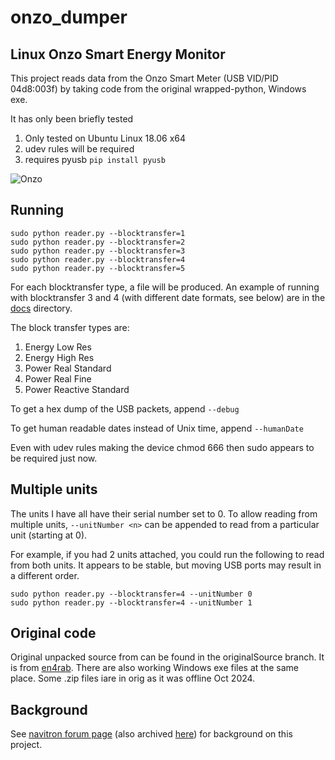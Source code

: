 # onzo_dumper

## Linux Onzo Smart Energy Monitor

This project reads data from the Onzo Smart Meter (USB VID/PID 04d8:003f) by taking code from
the original wrapped-python, Windows exe.

It has only been briefly tested

1. Only tested on Ubuntu Linux 18.06 x64
2. udev rules will be required
3. requires pyusb ```pip install pyusb```

![Onzo](https://github.com/bruce33/onzo_dumper/blob/master/docs/Onzo.jpg)

## Running

```
sudo python reader.py --blocktransfer=1
sudo python reader.py --blocktransfer=2
sudo python reader.py --blocktransfer=3
sudo python reader.py --blocktransfer=4
sudo python reader.py --blocktransfer=5
```

For each blocktransfer type, a file will be produced. An example of running with blocktransfer 3 and 4 (with different date
formats, see below) are in the [docs](https://github.com/bruce33/onzo_dumper/tree/master/docs) directory.

The block transfer types are:
1. Energy Low Res
2. Energy High Res
3. Power Real Standard
4. Power Real Fine
5. Power Reactive Standard

To get a hex dump of the USB packets, append ```--debug```

To get human readable dates instead of Unix time, append ```--humanDate```

Even with udev rules making the device chmod 666 then sudo appears to be required just now.

## Multiple units

The units I have all have their serial number set to 0. To allow reading from multiple units,
```--unitNumber <n>``` can be appended to read from a particular unit (starting at 0).

For example, if you had 2 units attached, you could run the following to read from both units.
It appears to be stable, but moving USB ports may result in a different order.
```
sudo python reader.py --blocktransfer=4 --unitNumber 0
sudo python reader.py --blocktransfer=4 --unitNumber 1
```
## Original code

Original unpacked source from can be found in the originalSource branch. It is from [en4rab](https://www.en4rab.co.uk/onzo/).
There are also working Windows exe files at the same place. Some .zip files iare in orig as it was offline Oct 2024.

## Background

See [navitron forum page](https://www.navitron.org.uk/forum/index.php?action=printpage;topic=12168.0)
(also archived [here](https://bruce33.github.io/onzo_dumper/docs/www.navitron.org.uk-forum-topic-12168.html)) for background on this project.

